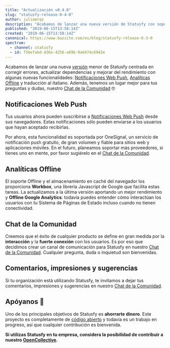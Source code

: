 ```yaml
---
title: "Actualización v0.4.0"
slug: "statusfy-release-0-4-0"
author: juliomrqz
description: "Acabamos de lanzar una nueva versión de Statusfy con soporte para Notificaciones Web Push, mejoras en el rendimiento y una nueva traducción de la interfaz: italiano."
published: "2019-06-15T13:58:14Z"
created: "2019-06-15T13:58:14Z"
canonical: https://www.bazzite.com/es/blog/statusfy-release-0-3-0
spectrum:
  - channel: statusfy
  - id: f5befabd-d36e-4256-a69b-0a6474c6942e
---
```


Acabamos de lanzar una nueva [versión][github-release] menor de Statusfy centrada en corregir errores, actualizar dependencias y mejorar del rendimiento con algunas nuevas funcionalidades: [Notificaciones Web Push](#notificaciones-web-push), [Analíticas Offline](#analíticas-offline) y traducción al italiano. Además, tenemos un lugar mejor para tus preguntas y dudas, nuestro [Chat de la Comunidad][community-chat] 🤓

## Notificaciones Web Push

Tus usuarios ahora pueden suscribirse a [Notificaciones Web Push][statusfy-docs-web-push] desde sus navegadores. Estas notificaciones sólo pueden enviarse a los usuarios que hayan aceptado recibirlas.

Por ahora, esta funcionalidad es soportada por OneSignal, un servicio de notificación push gratuito, de gran volumen y fiable para sitios web y aplicaciones móviles. En el futuro, planeamos soportar más proveedores, si tienes uno en mente, por favor sugiérelo en el [Chat de la Comunidad][community-chat].

## Analíticas Offline

El soporte Offline y el almacenamiento en caché del navegador los proporciona **Workbox**, una librería Javascript de Google que facilita estas tareas. La actualizamos a la última versión aportando un mejor rendimiento y **Offline Google Analytics**: todavía puedes entender cómo interactúan los usuarios con tu Sistema de Páginas de Estado incluso cuando no tienen conectividad.

## Chat de la Comunidad

Creemos que el éxito de cualquier producto se define en gran medida por la **interacción** y la **fuerte conexión** con los usuarios. Es por eso que decidimos crear un canal de comunicación para Statusfy en nuestro [Chat de la Comunidad][community-chat]. Cualquier pregunta, duda o inquietud son bienvenidas.

## Comentarios, impresiones y sugerencias

Si tu organización está utilizando Statusfy, te invitamos a dejar tus comentarios, impresiones y sugerencias en nuestro [Chat de la Comunidad][user-issue].

## Apóyanos 🙏

Uno de los principales objetivos de Statusfy es **ahorrarte dinero**. Este proyecto es completamente de [código abierto][statusy-github] y todavía es un trabajo en progreso, así que cualquier contribución es bienvenida.

**Si utilizas Statusfy en tu empresa, considera la posibilidad de contribuir a nuestro [OpenCollective][open-collective].**


[statusfy-docs-web-push]: https://docs.statusfy.co/es/guide/notifications/#web-push
[github-release]: https://github.com/bazzite/statusfy/releases/tag/v0.4.0
[statusy-github]: https://github.com/bazzite/statusfy
[open-collective]: https://bazzite.xyz/StatusfyOpenCollective#contribute
[community-chat]: https://spectrum.chat/bazzite/statusfy
[user-issue]: https://spectrum.chat/bazzite/statusfy/statusfy-users~0e09d9ec-ea7a-4a19-985e-ba35045d8a55
